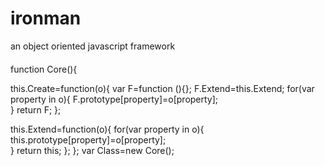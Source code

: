 ironman
=======

an object oriented javascript framework

####

function Core(){

this.Create=function(o){
    var F=function (){};
    F.Extend=this.Extend;
    for(var property in o){
        F.prototype[property]=o[property];    
    }
    return F;
};

this.Extend=function(o){
  for(var property in o){
      this.prototype[property]=o[property];    
  }
  return this;
};
};
var Class=new Core();
